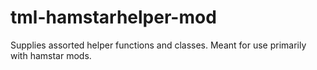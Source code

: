 # tml-hamstarhelper-mod

Supplies assorted helper functions and classes. Meant for use primarily with hamstar mods.